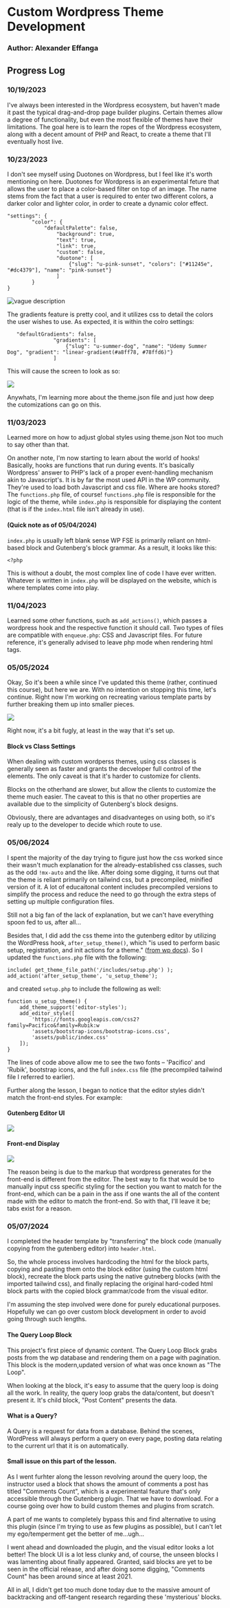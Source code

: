 # Custom Wordpress Theme Development
### Author: Alexander Effanga

## Progress Log
### 10/19/2023
I've always been interested in the Wordpress ecosystem, but haven't made it past the typical drag-and-drop page builder plugins. Certain themes allow a degree of functionality, but even the most flexible of themes have their limitations. The goal here is to
learn the ropes of the Wordpress ecosystem, along with a decent amount of PHP and React, to create a theme that I'll eventually host live.

### 10/23/2023
I don't see myself using Duotones on Wordpress, but I feel like it's worth mentioning on here. Duotones for Wordpress is an experimental feture that allows the user to place a color-based filter on top of an image. The name stems from the fact that a user is required to enter two different colors, a darker color and lighter color, in order to create a dynamic color effect.

```
"settings": {
        "color": {
            "defaultPalette": false,
                "background": true,
                "text": true,
                "link": true,
                "custom": false,
                "duotone": [
                    {"slug": "u-pink-sunset", "colors": ["#11245e", "#dc4379"], "name": "pink-sunset"}
                ]
        }
}
```

 ![vague description](assets/images/wp-duotones.png)

 The gradients feature is pretty cool, and it utilizes css to detail the colors the user wishes to use. As expected, it is within the colro settings:

 ```
    "defaultGradients": false,
                "gradients": [
                    {"slug": "u-summer-dog", "name": "Udemy Summer Dog", "gradient": "linear-gradient(#a8ff78, #78ffd6)"}
                ]
 ``` 

 This will cause the screen to look as so: 

![](assets/images/wp-global-gradients.png)

Anywhats, I'm learning more about the theme.json file and just how deep the cutomizations can go on this.

### 11/03/2023
Learned more on how to adjust global styles using theme.json
Not too much to say other than that. 

On another note, I'm now starting to learn about the world of hooks! Basically, hooks are functions that run during events.
It's basically Wordpress' answer to PHP's lack of a proper event-handling mechanism akin to Javascript's. It is by far the most
used API in the WP community. They're used to load both Javascript and css file. Where are hooks stored? The `functions.php` file, of course!
`functions.php` file is responsible for the logic of the theme, while `index.php` is responsible for displaying the content (that is if the `index.html` file isn't already in use). 

#### (Quick note as of 05/04/2024)
`index.php` is usually left blank sense WP FSE is primarily reliant on html-based block and Gutenberg's block grammar. As a result, it looks like this:

```
<?php

```

This is without a doubt, the most complex line of code I have ever written. Whatever is written in `index.php` will be displayed on the website, which is where templates come into play. 

### 11/04/2023
Learned some other functions, such as `add_actions()`, which passes a wordpress hook and the respective function it should call. Two types of files are compatible with `enqueue.php`: CSS and Javascript files. For future reference, it's generally advised to leave php mode when rendering html tags.

### 05/05/2024
Okay,
So it's been a while since I've updated this theme (rather, continued this course), but here we are. With no intention on stopping this time, let's continue.
Right now I'm working on recreating various template parts by further breaking them up into smaller pieces.

![](assets/images/template-parts_one.png)

Right now, it's a bit fugly, at least in the way that it's set up.

#### Block vs Class Settings
When dealing with custom wordperss themes, using css classes is generally seen as faster and grants the decveloper full control of the elements. The only caveat is that it's harder to customize for clients.

Blocks on the otherhand are slower, but allow the clients to customize the theme much easier. The caveat to this is that no other properties are available due to the simplicity of Gutenberg's block designs.

Obviously, there are advantages and disadvanteges on using both, so it's realy up to the developer to decide which route to use.

### 05/06/2024
I spent the majority of the day trying to figure just how the css worked since their wasn't much explanation for the already-established css classes, such as the odd `!mx-auto` and the like. After doing some digging, it turns out that the theme is reliant primarily on tailwind css, but a precompiled, minified version of it. A lot of educaitonal content includes precompiled versions to simplify the process and reduce the need to go through the extra steps of setting up multiple configuration files.

Still not a big fan of the lack of explanation, but we can't have everything spoon fed to us, after all...

Besides that, I did add the css theme into the gutenberg editor by utilizing the WordPress hook, `after_setup_theme()`, which "is used to perform basic setup, registration, and init actions for a theme." ([from wp docs](https://developer.wordpress.org/reference/hooks/after_setup_theme/)). 
So I updated the `functions.php` file with the following:

```
include( get_theme_file_path('/includes/setup.php') );
add_action('after_setup_theme', 'u_setup_theme');
```

and created `setup.php` to include the following as well:

```
function u_setup_theme() {
    add_theme_support('editor-styles');
    add_editor_style([
        'https://fonts.googleapis.com/css2?family=Pacifico&family=Rubik:w
        'assets/bootstrap-icons/bootstrap-icons.css',
        'assets/public/index.css'
    ]);
}
```

The lines of code above allow me to see the two fonts – 'Pacifico' and 'Rubik', bootstrap icons, and the full `index.css` file (the precompiled tailwind file I referred to earlier).

Further along the lesson, I began to notice that the editor styles didn't match the front-end styles. For example:
#### Gutenberg Editor UI

![](assets/images/editor_duality.png)

#### Front-end Display

![](assets/images/editor_frontend.png)

The reason being is due to the markup that wordpress generates for the front-end is different from the editor. The best way to fix that would be to manually input css specific styling for the section you want to match for the front-end, which can be a pain in the ass if one wants the all of the content made with the editor to match the front-end. So with that, I'll leave it be; tabs exist for a reason.


### 05/07/2024

I completed the header template by "transferring" the block code (manually copying from the gutenberg editor) into `header.html`.

So, the whole process involves hardcoding the html for the block parts, copying and pasting them onto the block editor (using the custom html block), recreate the block parts using the native gutneberg blocks (with the imported tailwind css), and finally replacing the original hard-coded html block parts with the copied block grammar/code from the visual editor.

I'm assuming the step involved were done for purely educational purposes. Hopefully we can go over custom block development in order to avoid going through such lengths.

#### The Query Loop Block
This project's first piece of dynamic content. The Query Loop Block grabs posts from the wp database and rendering them on a page with pagination. This block is the modern,updated version of what was once known as "The Loop".

When looking at the block, it's easy to assume that the query loop is doing all the work. In reality, the query loop grabs the data/content, but doesn't present it. It's child block, "Post Content" presents the data.

#### What is a Query?
A Query is a request for data from a database. Behind the scenes, WordPress will always perform a query on every page, posting data relating to the current url that it is on automatically.

#### Small issue on this part of the lesson.
As I went furhter along the lesson revolving around the query loop, the instructor used a block that shows the amount of comments a post has titled "Comments Count", which is a experimental feature that's only accessible through the Gutenberg plugin. That we have to download. For a course going over how to build custom themes and plugins from scratch.

A part of me wants to completely bypass this and find alternative to using this plugin (since I'm trying to use as few plugins as possible), but I can't let my ego/temperment get the better of me...ugh...

I went ahead and downloaded the plugin, and the visual editor looks a lot better! The block UI is a lot less clunky and, of course, the unseen blocks I was lamenting about finally appeared. Granted, said blocks are yet to be seen in the official release, and after doing some digging, "Comments Count" has been around since at least 2021.

All in all, I didn't get too much done today due to the massive amount of backtracking and off-tangent research regarding these 'mysterious' blocks.